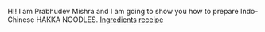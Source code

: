 H!! 
I am Prabhudev Mishra and I am going to show you how to prepare Indo-Chinese HAKKA NOODLES. 
[Ingredients](Ingredients.md)
[receipe](receipe.md)
